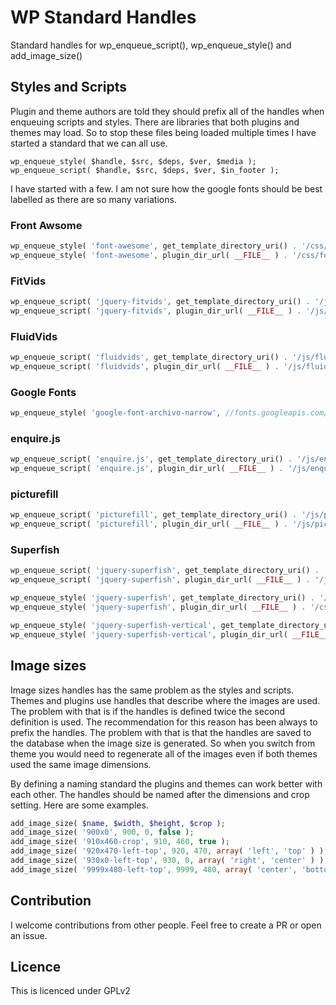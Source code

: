 # WP Standard Handles

Standard handles for wp_enqueue_script(), wp_enqueue_style() and add_image_size()

## Styles and Scripts

Plugin and theme authors are told they should prefix all of the handles when enqueuing scripts and styles. There are libraries that both plugins and themes may load. So to stop these files being loaded multiple times I have started a standard that we can all use.

`wp_enqueue_style( $handle, $src, $deps, $ver, $media );`
`wp_enqueue_script( $handle, $src, $deps, $ver, $in_footer );`

I have started with a few. I am not sure how the google fonts should be best labelled as there are so many variations.

### Front Awsome
```php
wp_enqueue_style( 'font-awesome', get_template_directory_uri() . '/css/font-awesome.min.css', array(), '4.2.0', 'all' );
wp_enqueue_style( 'font-awesome', plugin_dir_url( __FILE__ ) . '/css/font-awesome.min.css', array(), '4.2.0', 'all' );
```

### FitVids
```php
wp_enqueue_script( 'jquery-fitvids', get_template_directory_uri() . '/js/jquery.fitvids.js', array( 'jquery' ), '1.1.1', true );
wp_enqueue_script( 'jquery-fitvids', plugin_dir_url( __FILE__ ) . '/js/jquery.fitvids.js', array( 'jquery' ), '1.1.1', true );
```

### FluidVids
```php
wp_enqueue_script( 'fluidvids', get_template_directory_uri() . '/js/fluidvids.min.js', array(), '2.4.1', true );
wp_enqueue_script( 'fluidvids', plugin_dir_url( __FILE__ ) . '/js/fluidvids.min.js', array(), '2.4.1', true );
```

### Google Fonts
```php
wp_enqueue_style( 'google-font-archivo-narrow', //fonts.googleapis.com/css?family=Archivo+Narrow:400,400italic,700,700italic&subset=latin,latin-ext', array(), '4.2.0', 'all' );
```

### enquire.js
```php
wp_enqueue_script( 'enquire.js', get_template_directory_uri() . '/js/enquire.min.js', array(), '2.1.2', true );
wp_enqueue_script( 'enquire.js', plugin_dir_url( __FILE__ ) . '/js/enquire.min.js', array(), '2.1.2', true );
```

### picturefill
```php
wp_enqueue_script( 'picturefill', get_template_directory_uri() . '/js/picturefill.min.js', array(), '2.2.0', true );
wp_enqueue_script( 'picturefill', plugin_dir_url( __FILE__ ) . '/js/picturefill.min.js', array(), '2.2.0', true );
```

### Superfish
```php
wp_enqueue_script( 'jquery-superfish', get_template_directory_uri() . '/js/superfish.min.js', array( 'jquery' ), '1.7.5', true );
wp_enqueue_script( 'jquery-superfish', plugin_dir_url( __FILE__ ) . '/js/superfish.min.js', array( 'jquery' ), '1.7.5', true );

wp_enqueue_style( 'jquery-superfish', get_template_directory_uri() . '/css/superfish.css', array(), '1.7.5', 'all' );
wp_enqueue_style( 'jquery-superfish', plugin_dir_url( __FILE__ ) . '/css/superfish.css', array(), '1.7.5', 'all' );

wp_enqueue_style( 'jquery-superfish-vertical', get_template_directory_uri() . '/css/superfish-vertical.css', array(), '1.7.5', 'all' );
wp_enqueue_style( 'jquery-superfish-vertical', plugin_dir_url( __FILE__ ) . '/css/superfish-vertical.css', array(), '1.7.5', 'all' );
```

## Image sizes
Image sizes handles has the same problem as the styles and scripts. Themes and plugins use handles that describe where the images are used. The problem with that is if the handles is defined twice the second definition is used. The recommendation for this reason has been always to prefix the handles. The problem with that is that the handles are saved to the database when the image size is generated. So when you switch from theme you would need to regenerate all of the images even if both themes used the same image dimensions.

By defining a naming standard the plugins and themes can work better with each other. The handles should be named after the dimensions and crop setting. Here are some examples.

```php
add_image_size( $name, $width, $height, $crop );
add_image_size( '900x0', 900, 0, false );
add_image_size( '910x460-crop', 910, 460, true );
add_image_size( '920x470-left-top', 920, 470, array( 'left', 'top' ) );
add_image_size( '930x0-left-top', 930, 0, array( 'right', 'center' ) );
add_image_size( '9999x480-left-top', 9999, 480, array( 'center', 'bottom' ) );
```

## Contribution
I welcome contributions from other people. Feel free to create a PR or open an issue.

## Licence
This is licenced under GPLv2


